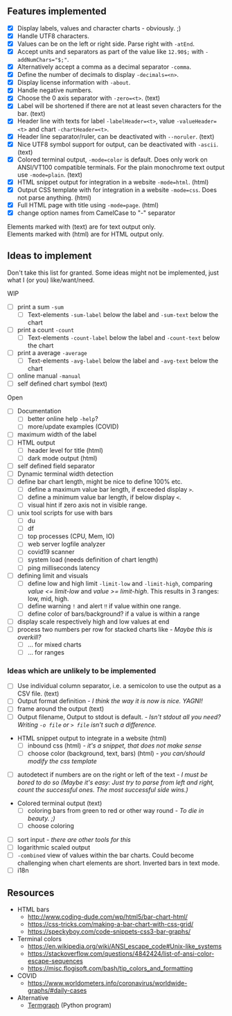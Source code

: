 ## Features implemented

* [X] Display labels, values and character charts - obviously. ;)
* [X] Handle UTF8 characters.
* [X] Values can be on the left or right side. Parse right with `-atEnd`.
* [X] Accept units and separators as part of the value like `12.90$;` with `-addNumChars="$;"`.
* [X] Alternatively accept a comma as a decimal separator `-comma`.
* [X] Define the number of decimals to display `-decimals=<n>`.
* [X] Display license information with `-about`.
* [X] Handle negative numbers.
* [X] Choose the 0 axis separator with `-zero=<t>`. (text)
* [X] Label will be shortened if there are not at least seven characters for the bar. (text)
* [X] Header line with texts for label `-labelHeader=<t>`, value `-valueHeader=<t>` and chart `-chartHeader=<t>`.
* [X] Header line separator/ruler, can be deactivated with `--noruler`. (text)
* [X] Nice UTF8 symbol support for output, can be deactivated with `-ascii`. (text)
* [X] Colored terminal output, `-mode=color` is default. Does only work on ANSI/VT100 compatible terminals. For the plain monochrome text output use `-mode=plain`. (text)
* [X] HTML snippet output for integration in a website `-mode=html`. (html)
* [X] Output CSS template with for integration in a website `-mode=css`. Does not parse anything. (html)
* [X] Full HTML page with title using `-mode=page`. (html)
* [X] change option names from CamelCase to "-" separator

Elements marked with (text) are for text output only. \
Elements marked with (html) are for HTML output only.

## Ideas to implement

Don't take this list for granted. 
Some ideas might not be implemented, 
just what I (or you) like/want/need.

WIP 

* [ ] print a sum `-sum`
  * [ ] Text-elements `-sum-label` below the label and `-sum-text` below the chart
* [ ] print a count `-count`
  * [ ] Text-elements `-count-label` below the label and `-count-text` below the chart
* [ ] print a average `-average`
  * [ ] Text-elements `-avg-label` below the label and `-avg-text` below the chart
* [ ] online manual `-manual`
* [ ] self defined chart symbol (text)

Open 

* [ ] Documentation
  * [ ] better online help `-help`?
  * [ ] more/update examples (COVID)
* [ ] maximum width of the label
* [ ] HTML output
  * [ ] header level for title (html)
  * [ ] dark mode output (html)
* [ ] self defined field separator 
* [ ] Dynamic terminal width detection
* [ ] define bar chart length, might be nice to define 100% etc.
  * [ ] define a maximum value bar length, if exceeded display `>`.
  * [ ] define a minimum value bar length, if below display `<`.
  * [ ] visual hint if zero axis not in visible range.
* [ ] unix tool scripts for use with bars
  * [ ] du
  * [ ] df
  * [ ] top processes (CPU, Mem, IO)
  * [ ] web server logfile analyzer
  * [ ] covid19 scanner
  * [ ] system load (needs definition of chart length)
  * [ ] ping milliseconds latency
* [ ] defining limit and visuals
  * [ ] define low and high limit `-limit-low` and `-limit-high`, comparing *value <= limit-low* and *value >= limit-high*. This results in 3 ranges: low, mid, high.
  * [ ] define warning `!` and alert `‼` if value  within one range.
  * [ ] define color of bars/background? if a value is within a range
* [ ] display scale respectively high and low values at end
* [ ] process two numbers per row for stacked charts like  *- Maybe this is overkill?*
  * [ ] ... for mixed charts
  * [ ] ... for ranges

### Ideas which are unlikely to be implemented 

* [ ] Use individual column separator, i.e. a semicolon to use the output as a CSV file. (text)
* [ ] Output format definition *- I think the way it is now is nice. YAGNI!*
* [ ] frame around the output (text)
* [ ] Output filename, Output to stdout is default. *- Isn't stdout all you need? Writing `-o file` or `> file` isn't such a difference.*
* HTML snippet output to integrate in a website (html)
  * [ ] inbound css (html) *- it's a snippet, that does not make sense*
  * [ ] choose color (background, text, bars) (html) *- you can/should modify the css template*
* [ ] autodetect if numbers are on the right or left of the text *- I must be bored to do so (Maybe it's easy: Just try to parse from left and right, count the successful ones. The most successful side wins.)*
* Colored terminal output (text)
  * [ ] coloring bars from green to red or other way round *- To die in beauty. ;)*
  * [ ] choose coloring
* [ ] sort input *- there are other tools for this*
* [ ] logarithmic scaled output
* [ ] `-combined` view of values within the bar charts. Could become challenging when chart elements are short. Inverted bars in text mode.
* [ ] i18n

## Resources

* HTML bars
  * http://www.coding-dude.com/wp/html5/bar-chart-html/
  * https://css-tricks.com/making-a-bar-chart-with-css-grid/
  * https://speckyboy.com/code-snippets-css3-bar-graphs/
* Terminal colors
  * https://en.wikipedia.org/wiki/ANSI_escape_code#Unix-like_systems
  * https://stackoverflow.com/questions/4842424/list-of-ansi-color-escape-sequences
  * https://misc.flogisoft.com/bash/tip_colors_and_formatting
* COVID
  * https://www.worldometers.info/coronavirus/worldwide-graphs/#daily-cases
* Alternative
  * [Termgraph](https://github.com/mkaz/termgraph) (Python program)
  
